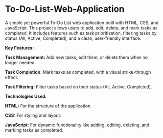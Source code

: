 # To-Do-List-Web-Application

A simple yet powerful To-Do List web application built with HTML, CSS, and JavaScript. This project allows users to add, edit, delete, and mark tasks as completed. It includes features such as task prioritization, filtering tasks by status (All, Active, Completed), and a clean, user-friendly interface.


**Key Features:**

**Task Management:** Add new tasks, edit them, or delete them when no longer needed.

**Task Completion:** Mark tasks as completed, with a visual strike-through effect.

**Task Filtering:** Filter tasks based on their status (All, Active, Completed).

**Technologies Used:**

**HTML:** For the structure of the application.

**CSS:** For styling and layout.

**JavaScript:** For dynamic functionality like adding, editing, deleting, and marking tasks as completed.
